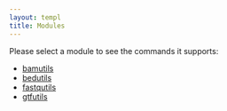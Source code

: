 ```yaml
---
layout: templ
title: Modules
---
```


Please select a module to see the commands it supports:
* [bamutils](/modules/bamutils)
* [bedutils](/modules/bedutils)
* [fastqutils](/modules/fastqutils)
* [gtfutils](/modules/gtfutils)

